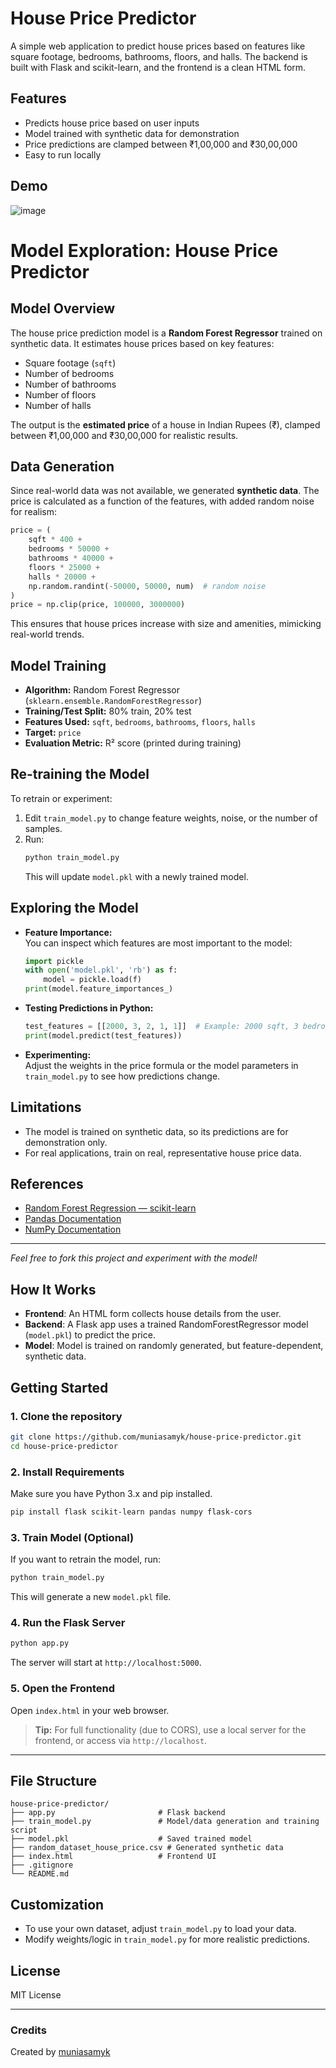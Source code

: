 # House Price Predictor

A simple web application to predict house prices based on features like square footage, bedrooms, bathrooms, floors, and halls. The backend is built with Flask and scikit-learn, and the frontend is a clean HTML form.

## Features

- Predicts house price based on user inputs
- Model trained with synthetic data for demonstration
- Price predictions are clamped between ₹1,00,000 and ₹30,00,000
- Easy to run locally

## Demo

![image](https://github.com/user-attachments/assets/2a123fc4-5c23-4c12-b107-29d992fdd339)

# Model Exploration: House Price Predictor

## Model Overview

The house price prediction model is a **Random Forest Regressor** trained on synthetic data. It estimates house prices based on key features:
- Square footage (`sqft`)
- Number of bedrooms
- Number of bathrooms
- Number of floors
- Number of halls

The output is the **estimated price** of a house in Indian Rupees (₹), clamped between ₹1,00,000 and ₹30,00,000 for realistic results.

## Data Generation

Since real-world data was not available, we generated **synthetic data**. The price is calculated as a function of the features, with added random noise for realism:

```python
price = (
    sqft * 400 +
    bedrooms * 50000 +
    bathrooms * 40000 +
    floors * 25000 +
    halls * 20000 +
    np.random.randint(-50000, 50000, num)  # random noise
)
price = np.clip(price, 100000, 3000000)
```

This ensures that house prices increase with size and amenities, mimicking real-world trends.

## Model Training

- **Algorithm:** Random Forest Regressor (`sklearn.ensemble.RandomForestRegressor`)
- **Training/Test Split:** 80% train, 20% test
- **Features Used:** `sqft`, `bedrooms`, `bathrooms`, `floors`, `halls`
- **Target:** `price`
- **Evaluation Metric:** R² score (printed during training)

## Re-training the Model

To retrain or experiment:
1. Edit `train_model.py` to change feature weights, noise, or the number of samples.
2. Run:
   ```sh
   python train_model.py
   ```
   This will update `model.pkl` with a newly trained model.

## Exploring the Model

- **Feature Importance:**  
  You can inspect which features are most important to the model:
  ```python
  import pickle
  with open('model.pkl', 'rb') as f:
      model = pickle.load(f)
  print(model.feature_importances_)
  ```

- **Testing Predictions in Python:**
  ```python
  test_features = [[2000, 3, 2, 1, 1]]  # Example: 2000 sqft, 3 bedrooms, 2 bathrooms, 1 floor, 1 hall
  print(model.predict(test_features))
  ```

- **Experimenting:**  
  Adjust the weights in the price formula or the model parameters in `train_model.py` to see how predictions change.

## Limitations

- The model is trained on synthetic data, so its predictions are for demonstration only.
- For real applications, train on real, representative house price data.

## References

- [Random Forest Regression — scikit-learn](https://scikit-learn.org/stable/modules/generated/sklearn.ensemble.RandomForestRegressor.html)
- [Pandas Documentation](https://pandas.pydata.org/)
- [NumPy Documentation](https://numpy.org/)

---

*Feel free to fork this project and experiment with the model!*


## How It Works

- **Frontend**: An HTML form collects house details from the user.
- **Backend**: A Flask app uses a trained RandomForestRegressor model (`model.pkl`) to predict the price.
- **Model**: Model is trained on randomly generated, but feature-dependent, synthetic data.

## Getting Started

### 1. Clone the repository

```sh
git clone https://github.com/muniasamyk/house-price-predictor.git
cd house-price-predictor
```

### 2. Install Requirements

Make sure you have Python 3.x and pip installed.

```sh
pip install flask scikit-learn pandas numpy flask-cors
```

### 3. Train Model (Optional)

If you want to retrain the model, run:

```sh
python train_model.py
```

This will generate a new `model.pkl` file.

### 4. Run the Flask Server

```sh
python app.py
```

The server will start at `http://localhost:5000`.

### 5. Open the Frontend

Open `index.html` in your web browser.

> **Tip:** For full functionality (due to CORS), use a local server for the frontend, or access via `http://localhost`.

---

## File Structure

```
house-price-predictor/
├── app.py                       # Flask backend
├── train_model.py               # Model/data generation and training script
├── model.pkl                    # Saved trained model
├── random_dataset_house_price.csv # Generated synthetic data
├── index.html                   # Frontend UI
├── .gitignore
└── README.md
```

## Customization

- To use your own dataset, adjust `train_model.py` to load your data.
- Modify weights/logic in `train_model.py` for more realistic predictions.

## License

MIT License

---

### Credits

Created by [muniasamyk](https://github.com/muniasamyk)
